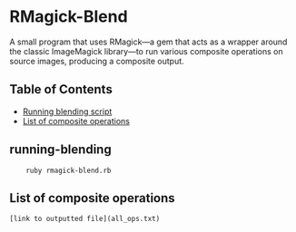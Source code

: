 # RMagick-Blend

A small program that uses RMagick—a gem that acts as a wrapper around the classic ImageMagick library—to run various composite operations on source images, producing a composite output.

## Table of Contents
   * [Running blending script](#running-blending)
   * [List of composite operations](#list-of-composite-operations)
   
## running-blending
		ruby rmagick-blend.rb
		
## List of composite operations
    [link to outputted file](all_ops.txt)
